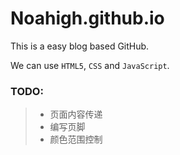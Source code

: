 # Noahigh.github.io
This is a easy blog based GitHub.

We can use `HTML5`, `CSS` and `JavaScript`.

### TODO:
> + 页面内容传递
> + 编写页脚
> + 颜色范围控制
